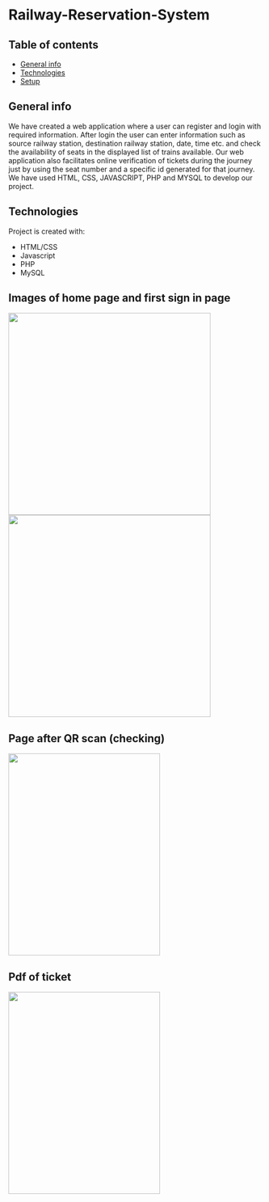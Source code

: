 # Railway-Reservation-System

## Table of contents
* [General info](#general-info)
* [Technologies](#technologies)
* [Setup](#setup)

## General info
We have created a web application where a user can register and login with required information. After login the user can enter information such as source railway station, destination railway station, date, time etc. and check the availability of seats in the displayed list of trains available. Our web application also facilitates online verification of tickets during the journey just by using the seat number and a specific id generated for that journey. We have used HTML, CSS, JAVASCRIPT, PHP and MYSQL to develop our project.
	
## Technologies
Project is created with:
* HTML/CSS
* Javascript
* PHP
* MySQL

## Images of home page and first sign in page
<img src="https://user-images.githubusercontent.com/79037725/189519249-5e0512ef-f4c9-46af-9ff5-d133d641d62a.png" width="400" height="400">
<img src="https://user-images.githubusercontent.com/79037725/189519304-8b4b0066-f240-40d4-a6e3-7f0036dabc50.png" width="400" height="400">

## Page after QR scan (checking)
<img src="https://user-images.githubusercontent.com/79037725/189911437-788ba782-6026-4b8f-bbae-69e48d52a423.png" width="300" height="400">

## Pdf of ticket
<img src="https://user-images.githubusercontent.com/79037725/189911593-045defb1-8b88-43a9-b623-2c596067084f.png" width="300" height="400">

